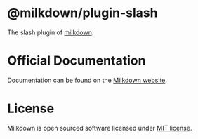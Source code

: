 # @milkdown/plugin-slash

The slash plugin of [milkdown](https://milkdown.dev/).

# Official Documentation

Documentation can be found on the [Milkdown website](https://milkdown.dev/plugin-slash).

# License

Milkdown is open sourced software licensed under [MIT license](https://github.com/Saul-Mirone/milkdown/blob/main/LICENSE).
